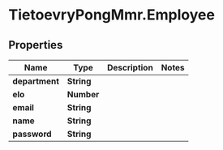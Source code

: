 # TietoevryPongMmr.Employee
  

## Properties
Name | Type | Description | Notes
------------ | ------------- | ------------- | -------------
**department** | **String** |  | 
**elo** | **Number** |  | 
**email** | **String** |  | 
**name** | **String** |  | 
**password** | **String** |  | 
